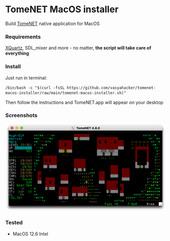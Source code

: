 # TomeNET MacOS installer

Build [TomeNET](https://tomenet.eu) native application for MacOS 

### Requirements
[XQuartz](https://www.xquartz.org), SDL_mixer and more - no matter, **the script will take care of everything**

### Install
Just run in terminal:
```
/bin/bash -c "$(curl -fsSL https://github.com/vasyahacker/tomenet-macos-installer/raw/main/tomenet-macos-installer.sh)"
```
Then follow the instructions and TomeNET.app will appear on your desktop

### Screenshots

![icon, version, size](https://github.com/vasyahacker/tomenet-macos-installer/raw/main/scrn/scr.png "main window")

### Tested
- MacOS 12.6 Intel